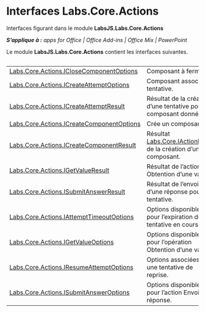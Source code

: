 
# Interfaces Labs.Core.Actions
Interfaces figurant dans le module **LabsJS.Labs.Core.Actions**

 _**S’applique à :** apps for Office | Office Add-ins | Office Mix | PowerPoint_

Le module **LabsJS.Labs.Core.Actions** contient les interfaces suivantes.

## 


|||
|:-----|:-----|
|[Labs.Core.Actions.ICloseComponentOptions](../../reference/office-mix/labs.core.actions.iclosecomponentoptions.md)|Composant à fermer.|
|[Labs.Core.Actions.ICreateAttemptOptions](../../reference/office-mix/labs.core.actions.icreateattemptoptions.md)|Composant associé à la tentative.|
|[Labs.Core.Actions.ICreateAttemptResult](../../reference/office-mix/labs.core.actions.icreateattemptresult.md)|Résultat de la création d’une tentative pour le composant donné.|
|[Labs.Core.Actions.ICreateComponentOptions](../../reference/office-mix/labs.core.actions.icreatecomponentoptions.md)|Crée un composant.|
|[Labs.Core.Actions.ICreateComponentResult](../../reference/office-mix/labs.core.actions.icreatecomponentresult.md)|Résultat [Labs.Core.IActionResult](../../reference/office-mix/labs.core.iactionresult.md) de la création d’un composant.|
|[Labs.Core.Actions.IGetValueResult](../../reference/office-mix/labs.core.actions.igetvalueresult.md)|Résultat de l’action Obtention d’une valeur.|
|[Labs.Core.Actions.ISubmitAnswerResult](../../reference/office-mix/labs.core.actions.isubmitanswerresult.md)|Résultat de l’envoi d’une réponse pour une tentative.|
|[Labs.Core.Actions.IAttemptTimeoutOptions](../../reference/office-mix/labs.core.actions.iattempttimeoutoptions.md)|Options disponibles pour l’expiration de la tentative en cours.|
|[Labs.Core.Actions.IGetValueOptions](../../reference/office-mix/labs.core.actions.igetvalueoptions.md)|Options disponibles pour l’opération Obtention d’une valeur.|
|[Labs.Core.Actions.IResumeAttemptOptions](../../reference/office-mix/labs.core.actions.iresumeattemptoptions.md)|Options associées à une tentative de reprise.|
|[Labs.Core.Actions.ISubmitAnswerOptions](../../reference/office-mix/labs.core.actions.isubmitansweroptions.md)|Options disponibles pour l’action Envoi de la réponse.|

